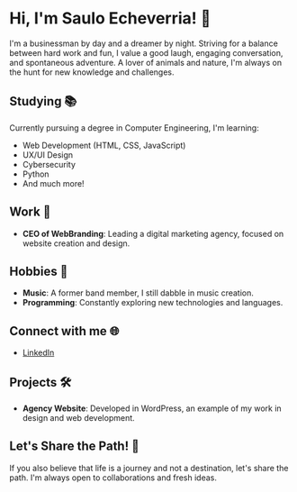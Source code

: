 # Hi, I'm Saulo Echeverria! 👋

I'm a businessman by day and a dreamer by night. Striving for a balance between hard work and fun, I value a good laugh, engaging conversation, and spontaneous adventure. A lover of animals and nature, I'm always on the hunt for new knowledge and challenges.

## Studying 📚
Currently pursuing a degree in Computer Engineering, I'm learning:
- Web Development (HTML, CSS, JavaScript)
- UX/UI Design
- Cybersecurity
- Python
- And much more!

## Work 💼
- **CEO of WebBranding**: Leading a digital marketing agency, focused on website creation and design.

## Hobbies 🎵
- **Music**: A former band member, I still dabble in music creation.
- **Programming**: Constantly exploring new technologies and languages.

## Connect with me 🌐
- [LinkedIn](www.linkedin.com/in/saulo-echeverria-04543714b)

## Projects 🛠️
- **Agency Website**: Developed in WordPress, an example of my work in design and web development.

## Let's Share the Path! 🚀
If you also believe that life is a journey and not a destination, let's share the path. I'm always open to collaborations and fresh ideas.
